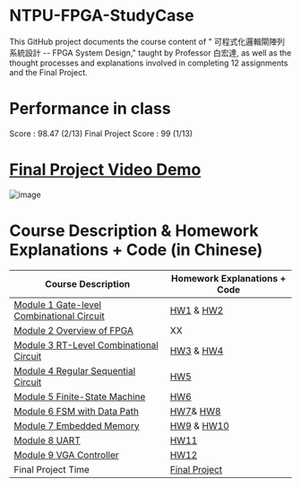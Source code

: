# NTPU-FPGA-StudyCase
This GitHub project documents the course content of " 可程式化邏輯閘陣列系統設計 -- FPGA System Design," taught by Professor 白宏達, as well as the thought processes and explanations involved in completing 12 assignments and the Final Project.

# Performance in class
Score : 98.47 (2/13)
Final Project Score : 99 (1/13)

# [Final Project Video Demo](https://youtu.be/jHjMt2gwJUA)
![image](https://github.com/user-attachments/assets/c8839fcf-d26c-4536-8f61-a53902638704)

# Course Description & Homework Explanations + Code (in Chinese)

|Course Description|Homework Explanations + Code|
|---|---|
|[Module 1 Gate-level Combinational Circuit](https://github.com/bsbacon0966/NTPU-FPGA-StudyCase/blob/main/Course_Description/Module%201%20Gate-level%20Combinational%20Circuit.md)|[HW1](https://github.com/bsbacon0966/NTPU-FPGA-StudyCase/tree/main/HomeWork/HW1) & [HW2](https://github.com/bsbacon0966/NTPU-FPGA-StudyCase/tree/main/HomeWork/HW2)|
|[Module 2 Overview of FPGA](https://github.com/bsbacon0966/NTPU-FPGA-StudyCase/blob/main/Course_Description/Module%202%20Overview%20of%20FPGA.md)|XX|
|[Module 3 RT-Level Combinational Circuit](https://github.com/bsbacon0966/NTPU-FPGA-StudyCase/blob/main/Course_Description/Module%203%20RT-Level%20Combinational%20Circuit.md)|[HW3](https://github.com/bsbacon0966/NTPU-FPGA-StudyCase/tree/main/HomeWork/HW3) & [HW4](https://github.com/bsbacon0966/NTPU-FPGA-StudyCase/tree/main/HomeWork/HW4)|
|[Module 4 Regular Sequential Circuit](https://github.com/bsbacon0966/NTPU-FPGA-StudyCase/blob/main/Course_Description/Module%204%20Regular%20Sequential%20Circuit.md)|[HW5](https://github.com/bsbacon0966/NTPU-FPGA-StudyCase/tree/main/HomeWork/HW5)|
|[Module 5 Finite-State Machine](https://github.com/bsbacon0966/NTPU-FPGA-StudyCase/blob/main/Course_Description/Module%205%20Finite-State%20Machine.md)|[HW6](https://github.com/bsbacon0966/NTPU-FPGA-StudyCase/tree/main/HomeWork/HW6)|
|[Module 6 FSM with Data Path](https://github.com/bsbacon0966/NTPU-FPGA-StudyCase/blob/main/Course_Description/Module%206%20FSM%20with%20Data%20Path.md)|[HW7](https://github.com/bsbacon0966/NTPU-FPGA-StudyCase/tree/main/HomeWork/HW7)& [HW8](https://github.com/bsbacon0966/NTPU-FPGA-StudyCase/tree/main/HomeWork/HW8)|
|[Module 7 Embedded Memory](https://github.com/bsbacon0966/NTPU-FPGA-StudyCase/blob/main/Course_Description/Module%207%20Embedded%20Memory.md)|[HW9](https://github.com/bsbacon0966/NTPU-FPGA-StudyCase/tree/main/HomeWork/HW9) & [HW10](https://github.com/bsbacon0966/NTPU-FPGA-StudyCase/tree/main/HomeWork/HW10)|
|[Module 8 UART](https://github.com/bsbacon0966/NTPU-FPGA-StudyCase/blob/main/Course_Description/Module%208%20UART.md)|[HW11](https://github.com/bsbacon0966/NTPU-FPGA-StudyCase/tree/main/HomeWork/HW11)|
|[Module 9 VGA Controller](https://github.com/bsbacon0966/NTPU-FPGA-StudyCase/blob/main/Course_Description/Module%209%20VGA%20Controller.md)|[HW12](https://github.com/bsbacon0966/NTPU-FPGA-StudyCase/tree/main/HomeWork/HW12)|
|Final Project Time|[Final Project](https://github.com/bsbacon0966/NTPU-FPGA-StudyCase/tree/main/final_project/final_complete.srcs/sources_1/new)|


